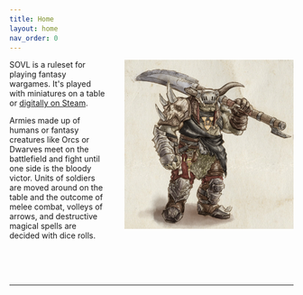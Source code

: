 ```yaml
---
title: Home
layout: home
nav_order: 0
---
```

<link rel="stylesheet" href="style.css">

<img style="float: right; margin-left: 30px;" src="assets/images/warchief.png" width="300" >


SOVL is a ruleset for playing fantasy wargames. It's played with miniatures on a table or [digitally on Steam]. 

Armies made up of humans or fantasy creatures like Orcs or Dwarves meet on the battlefield and fight until one side is the bloody victor. Units of soldiers are moved around on the table and the outcome of melee combat, volleys of arrows, and destructive magical spells are decided with dice rolls.

<br />
<br />
<br />

----

[digitally on Steam]: https://store.steampowered.com/app/1870300/SOVL
